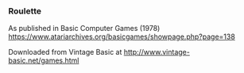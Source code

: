 ### Roulette

As published in Basic Computer Games (1978)
https://www.atariarchives.org/basicgames/showpage.php?page=138

Downloaded from Vintage Basic at
http://www.vintage-basic.net/games.html
